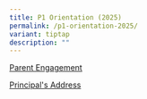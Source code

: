```yaml
---
title: P1 Orientation (2025)
permalink: /p1-orientation-2025/
variant: tiptap
description: ""
---
```

<p><a href="/files/Website_Parent_Engagement_P1_Orientation_PGVP_Rose_18_Nov_2024_07112024.pdf" rel="noopener nofollow" target="_blank">Parent Engagement</a>
</p>
<p></p>
<p><a href="/files/Website_latest_P1_Orientation_2024_P_s_Address_18_Nov.pdf" rel="noopener nofollow" target="_blank">Principal's Address</a>
</p>